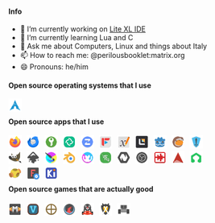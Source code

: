 <!-- SHIELDS -->
<!-- http://shields.io -->

#### Info
<!-- - 🔭 I’m currently working on [Lite XL Project Template Manager](https://github.com/PerilousBooklet/lite-xl-ptm) -->
- 🔭 I’m currently working on [Lite XL IDE](https://github.com/PerilousBooklet/lite-xl-ide)
- 🌱 I’m currently learning Lua and C
- 💬 Ask me about Computers, Linux and things about Italy
- 📫 How to reach me: @perilousbooklet:matrix.org
- 😄 Pronouns: he/him

<!-- #### Open source hardware that I use -->
<!-- [<img align="left" alt="MNT Reform Next" width="26px" src="./icons/mnt-reform-next.svg" style="padding-right:10px;" />][mnt-reform-next] -->

#### Open source operating systems that I use
[<img align="left" alt="Arch Linux" width="26px" src="./icons/arch.svg" style="padding-right:10px;" />][arch]

<br />

#### Open source apps that I use
[<img align="left" alt="Firefox" width="26px" src="./icons/firefox.svg" style="padding-right:10px;" />][firefox]
[<img align="left" alt="Thunderbird" width="26px" src="./icons/thunderbird.svg" style="padding-right:10px;" />][thunderbird]
[<img align="left" alt="KeepassXC" width="26px" src="./icons/keepassxc.svg" style="padding-right:10px;" />][keepassxc]
[<img align="left" alt="Element Desktop" width="26px" src="./icons/element-desktop-bin.svg" style="padding-right:10px;" />][element-desktop]
[<img align="left" alt="Zulip" width="26px" src="./icons/zulip.svg" style="padding-right:10px;" />][zulip]
[<img align="left" alt="FreeTube" width="26px" src="./icons/freetube-bin.svg" style="padding-right:10px;" />][freetube]
[<img align="left" alt="Xournal++" width="26px" src="./icons/xournalpp.svg" style="padding-right:10px;" />][xournalpp]
[<img align="left" alt="Lite XL" width="26px" src="./icons/lite-xl.svg" style="padding-right:10px;" />][lite-xl]
[<img align="left" alt="Godot" width="26px" src="./icons/godot.svg" style="padding-right:10px;" />][godot]
[<img align="left" alt="Lutris" width="26px" src="./icons/lutris.svg" style="padding-right:10px;" />][lutris]
[<img align="left" alt="Heroic Games Launcher" width="26px" src="./icons/heroic-games-launcher.svg" style="padding-right:10px;" />][heroic-games-launcher]

<br />

[<img align="left" alt="GIMP" width="26px" src="./icons/gimp.svg" style="padding-right:10px;" />][gimp]
[<img align="left" alt="Inkscape" width="26px" src="./icons/inkscape.svg" style="padding-right:10px;" />][inkscape]
[<img align="left" alt="Krita" width="26px" src="./icons/krita.svg" style="padding-right:10px;" />][krita]
[<img align="left" alt="Blender" width="26px" src="./icons/blender.svg" style="padding-right:10px;" />][blender]
[<img align="left" alt="Material Maker" width="26px" src="./icons/material-maker.svg" style="padding-right:10px;" />][material-maker]
[<img align="left" alt="Olive" width="26px" src="./icons/olive.svg" style="padding-right:10px;" />][olive]
[<img align="left" alt="Natron" width="26px" src="./icons/natron.svg" style="padding-right:10px;" />][natron]
[<img align="left" alt="OBS Studio" width="26px" src="./icons/obs.svg" style="padding-right:10px;" />][obs]
[<img align="left" alt="Tenacity" width="26px" src="./icons/tenacity.svg" style="padding-right:10px;" />][tenacity]
[<img align="left" alt="Ardour" width="26px" src="./icons/ardour.svg" style="padding-right:10px;" />][ardour]
[<img align="left" alt="LMMS" width="26px" src="./icons/lmms.svg" style="padding-right:10px;" />][lmms]

<br />

[<img align="left" alt="OpenSCAD" width="26px" src="./icons/openscad.svg" style="padding-right:10px;" />][openscad]
[<img align="left" alt="FreeCAD" width="26px" src="./icons/freecad.svg" style="padding-right:10px;" />][freecad]
[<img align="left" alt="KiCAD" width="26px" src="./icons/kicad.svg" style="padding-right:10px;" />][kicad]

<br />

#### Open source games that are actually good
[<img align="left" alt="Mindustry" width="26px" src="./icons/mindustry.svg" style="padding-right:10px;" />][mindustry]
[<img align="left" alt="Veloren" width="26px" src="./icons/veloren.svg" style="padding-right:10px;" />][veloren]
[<img align="left" alt="0AD" width="26px" src="./icons/0ad.svg" style="padding-right:10px;" />][0ad]
[<img align="left" alt="Xonotic" width="26px" src="./icons/xonotic.svg" style="padding-right:10px;" />][xonotic]
[<img align="left" alt="SuperTuxKart" width="26px" src="./icons/supertuxkart.svg" style="padding-right:10px;" />][supertuxkart]
[<img align="left" alt="Battle for Wesnoth" width="26px" src="./icons/wesnoth.svg" style="padding-right:10px;" />][wesnoth]
[<img align="left" alt="Warzone2100" width="26px" src="./icons/warzone2100.svg" style="padding-right:10px;" />][warzone2100]

<!-- Bibliography -->

<!-- Operating systems -->
[arch]: https://archlinux.org/
[linux-mint]: https://www.linuxmint.com/

<!-- Apps -->
[firefox]: https://www.mozilla.org/en-US/firefox/new/
[thunderbird]: https://www.thunderbird.net/en-US/
[keepassxc]: https://keepassxc.org/
[element-desktop]: https://element.io/
[zulip]: https://zulip.com/
[freetube]: https://freetubeapp.io/
[xournalpp]: https://xournalpp.github.io/
[lite-xl]: https://lite-xl.com/
[godot]: https://godotengine.org/
[lutris]: https://lutris.net/
[heroic-games-launcher]: https://heroicgameslauncher.com/

[gimp]: https://www.gimp.org/
[inkscape]: https://inkscape.org/
[krita]: https://krita.org/en/
[blender]: https://www.blender.org/
[material-maker]: https://www.materialmaker.org/
[olive]: https://www.olivevideoeditor.org/
[natron]: https://natrongithub.github.io/
[obs]: https://obsproject.com/
[tenacity]: https://tenacityaudio.org/
[ardour]: https://ardour.org/
[lmms]: https://lmms.io/
[openscad]: https://openscad.org/
[freecad]: https://openscad.org/
[kicad]: https://openscad.org/

[mindustry]: https://mindustrygame.github.io/
[veloren]: https://veloren.net/
[0ad]: https://play0ad.com/
[xonotic]: https://xonotic.org/
[supertuxkart]: https://supertuxkart.net/Main_Page
[wesnoth]: https://www.wesnoth.org/
[warzone2100]: https://wz2100.net/

